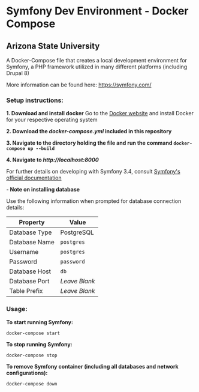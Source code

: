 # Symfony Dev Environment - Docker Compose
## Arizona State University

A Docker-Compose file that creates a local development environment for Symfony, a PHP framework utilized in many different platforms (including Drupal 8)

More information can be found here:
https://symfony.com/

### Setup instructions:

**1. Download and install docker**
   Go to the [Docker website](https://www.docker.com/) and install Docker for your respective operating system

**2. Download the *docker-compose.yml* included in this repository**

**3. Navigate to the directory holding the file and run the command `docker-compose up --build`**

**4. Navigate to *http://localhost:8000***

   For further details on developing with Symfony 3.4, consult [Symfony's official documentation](https://symfony.com/doc/3.4/page_creation.html)

   **- Note on installing database**

   Use the following information when prompted for database connection details:

| Property      | Value          |
| ------------- |-------------|
| Database Type      | PostgreSQL |
| Database Name      | `postgres`      |
| Username | `postgres`      |
| Password | `password`     |
| Database Host | `db`      |
| Database Port | *Leave Blank*      |
| Table Prefix | *Leave Blank*     |

### Usage:

**To start running Symfony:**

  `docker-compose start`

**To stop running Symfony:**

  `docker-compose stop`

**To remove Symfony container (including all databases and network configurations):**

  `docker-compose down`